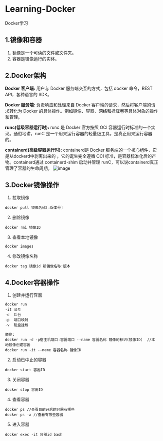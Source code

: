 # Learning-Docker
Docker学习

## 1.镜像和容器
1. 镜像是一个可读的文件或文件夹。  
2. 容器是镜像运行的实体。  

## 2.Docker架构
**Docker 客户端:** 用户与 Docker 服务端交互的方式，包括 docker 命令，REST API，各种语言的 SDK。

**Docker 服务端:** 负责响应和处理来自 Docker 客户端的请求，然后将客户端的请求转化为 Docker 的具体操作。例如镜像、容器、网络和挂载卷等具体对象的操作和管理。

**runc(低级容器运行时):** runc 是 Docker 官方按照 OCI 容器运行时标准的一个实现。通俗地讲，runC 是一个用来运行容器的轻量级工具，是真正用来运行容器的。

**containerd(高级容器运行时):** containerd是 Docker 服务端的一个核心组件，它是从dockerd中剥离出来的 ，它的诞生完全遵循 OCI 标准，是容器标准化后的产物。containerd通过 containerd-shim 启动并管理 runC，可以说containerd真正管理了容器的生命周期。
![image](https://camo.githubusercontent.com/20a61d9135e516baabace4960c5fb2d65eca1fa34e1db796cadd7a724a90d203/68747470733a2f2f6368656e677a773235382e6f73732d636e2d6265696a696e672e616c6979756e63732e636f6d2f41727469636c652f32303232303733303039353933392e706e67)

## 3.Docker镜像操作
1. 拉取镜像
```
docker pull 镜像名称[:版本号]
```
2. 删除镜像
```
docker rmi 镜像ID
```
3. 查看本地镜像
```
docker images
```
4. 修改镜像名称
```
docker tag 镜像id 新镜像名称:版本
```
## 4.Docker容器操作
1. 创建并运行容器
```
docker run
-it 交互
-d  后台
-p  端口映射
-v  磁盘挂载

举例:
docker run -d -p宿主机端口∶容器端口 --name 容器名称 镜像的标识(镜像ID)  //本地镜像创建容器
docker run -it --name 容器名称 镜像ID
```
2. 启动已中止的容器
```
docker start 容器ID
```
3. 关闭容器
```
docker stop 容器ID
```
4. 查看容器
```
docker ps //查看目前开启的容器有哪些
docker ps -a //查看有哪些容器
```
5. 进入容器
```
docker exec -it 容器id bash
```
